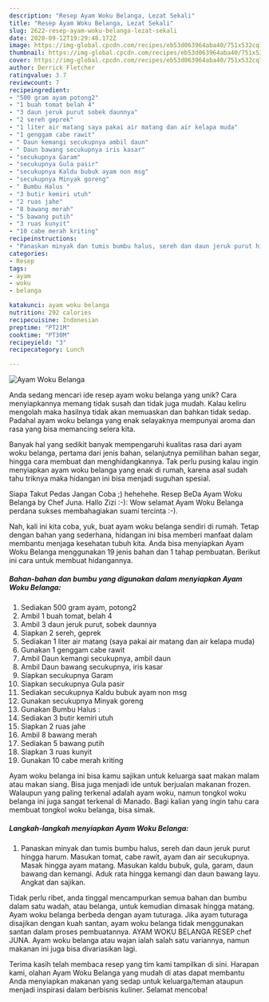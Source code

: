 ```yaml
---
description: "Resep Ayam Woku Belanga, Lezat Sekali"
title: "Resep Ayam Woku Belanga, Lezat Sekali"
slug: 2622-resep-ayam-woku-belanga-lezat-sekali
date: 2020-09-12T19:29:48.172Z
image: https://img-global.cpcdn.com/recipes/eb53d063964aba40/751x532cq70/ayam-woku-belanga-foto-resep-utama.jpg
thumbnail: https://img-global.cpcdn.com/recipes/eb53d063964aba40/751x532cq70/ayam-woku-belanga-foto-resep-utama.jpg
cover: https://img-global.cpcdn.com/recipes/eb53d063964aba40/751x532cq70/ayam-woku-belanga-foto-resep-utama.jpg
author: Derrick Fletcher
ratingvalue: 3.7
reviewcount: 7
recipeingredient:
- "500 gram ayam potong2"
- "1 buah tomat belah 4"
- "3 daun jeruk purut sobek daunnya"
- "2 sereh geprek"
- "1 liter air matang saya pakai air matang dan air kelapa muda"
- "1 genggam cabe rawit"
- " Daun kemangi secukupnya ambil daun"
- " Daun bawang secukupnya iris kasar"
- "secukupnya Garam"
- "secukupnya Gula pasir"
- "secukupnya Kaldu bubuk ayam non msg"
- "secukupnya Minyak goreng"
- " Bumbu Halus "
- "3 butir kemiri utuh"
- "2 ruas jahe"
- "8 bawang merah"
- "5 bawang putih"
- "3 ruas kunyit"
- "10 cabe merah kriting"
recipeinstructions:
- "Panaskan minyak dan tumis bumbu halus, sereh dan daun jeruk purut hingga harum. Masukan tomat, cabe rawit, ayam dan air secukupnya. Masak hingga ayam matang. Masukan kaldu bubuk, gula, garam, daun bawang dan kemangi. Aduk rata hingga kemangi dan daun bawang layu. Angkat dan sajikan."
categories:
- Resep
tags:
- ayam
- woku
- belanga

katakunci: ayam woku belanga 
nutrition: 292 calories
recipecuisine: Indonesian
preptime: "PT21M"
cooktime: "PT30M"
recipeyield: "3"
recipecategory: Lunch

---
```



![Ayam Woku Belanga](https://img-global.cpcdn.com/recipes/eb53d063964aba40/751x532cq70/ayam-woku-belanga-foto-resep-utama.jpg)

Anda sedang mencari ide resep ayam woku belanga yang unik? Cara menyiapkannya memang tidak susah dan tidak juga mudah. Kalau keliru mengolah maka hasilnya tidak akan memuaskan dan bahkan tidak sedap. Padahal ayam woku belanga yang enak selayaknya mempunyai aroma dan rasa yang bisa memancing selera kita.

Banyak hal yang sedikit banyak mempengaruhi kualitas rasa dari ayam woku belanga, pertama dari jenis bahan, selanjutnya pemilihan bahan segar, hingga cara membuat dan menghidangkannya. Tak perlu pusing kalau ingin menyiapkan ayam woku belanga yang enak di rumah, karena asal sudah tahu triknya maka hidangan ini bisa menjadi suguhan spesial.

Siapa Takut Pedas Jangan Coba ;) hehehehe. Resep BeDa Ayam Woku Belanga by Chef Juna. Hallo Zizi :-): Wow selamat Ayam Woku Belanga perdana sukses membahagiakan suami tercinta :-).


Nah, kali ini kita coba, yuk, buat ayam woku belanga sendiri di rumah. Tetap dengan bahan yang sederhana, hidangan ini bisa memberi manfaat dalam membantu menjaga kesehatan tubuh kita. Anda bisa menyiapkan Ayam Woku Belanga menggunakan 19 jenis bahan dan 1 tahap pembuatan. Berikut ini cara untuk membuat hidangannya.

<!--inarticleads1-->

##### Bahan-bahan dan bumbu yang digunakan dalam menyiapkan Ayam Woku Belanga:

1. Sediakan 500 gram ayam, potong2
1. Ambil 1 buah tomat, belah 4
1. Ambil 3 daun jeruk purut, sobek daunnya
1. Siapkan 2 sereh, geprek
1. Sediakan 1 liter air matang (saya pakai air matang dan air kelapa muda)
1. Gunakan 1 genggam cabe rawit
1. Ambil  Daun kemangi secukupnya, ambil daun
1. Ambil  Daun bawang secukupnya, iris kasar
1. Siapkan secukupnya Garam
1. Siapkan secukupnya Gula pasir
1. Sediakan secukupnya Kaldu bubuk ayam non msg
1. Gunakan secukupnya Minyak goreng
1. Gunakan  Bumbu Halus :
1. Sediakan 3 butir kemiri utuh
1. Siapkan 2 ruas jahe
1. Ambil 8 bawang merah
1. Sediakan 5 bawang putih
1. Siapkan 3 ruas kunyit
1. Gunakan 10 cabe merah kriting


Ayam woku belanga ini bisa kamu sajikan untuk keluarga saat makan malam atau makan siang. Bisa juga menjadi ide untuk berjualan makanan frozen. Walaupun yang paling terkenal adalah ayam woku, namun tongkol woku belanga ini juga sangat terkenal di Manado. Bagi kalian yang ingin tahu cara membuat tongkol woku belanga, bisa simak. 

<!--inarticleads2-->

##### Langkah-langkah menyiapkan Ayam Woku Belanga:

1. Panaskan minyak dan tumis bumbu halus, sereh dan daun jeruk purut hingga harum. Masukan tomat, cabe rawit, ayam dan air secukupnya. Masak hingga ayam matang. Masukan kaldu bubuk, gula, garam, daun bawang dan kemangi. Aduk rata hingga kemangi dan daun bawang layu. Angkat dan sajikan.


Tidak perlu ribet, anda tinggal mencampurkan semua bahan dan bumbu dalam satu wadah, atau belanga, untuk kemudian dimasak hingga matang. Ayam woku belanga berbeda dengan ayam tuturaga. Jika ayam tuturaga disajikan dengan kuah santan, ayam woku belanga tidak menggunakan santan dalam proses pembuatannya. AYAM WOKU BELANGA RESEP chef JUNA. Ayam woku belanga atau wajan ialah salah satu variannya, namun makanan ini juga bisa divariasikan lagi. 

Terima kasih telah membaca resep yang tim kami tampilkan di sini. Harapan kami, olahan Ayam Woku Belanga yang mudah di atas dapat membantu Anda menyiapkan makanan yang sedap untuk keluarga/teman ataupun menjadi inspirasi dalam berbisnis kuliner. Selamat mencoba!
